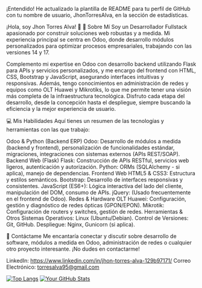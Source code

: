 ¡Entendido! He actualizado la plantilla de README para tu perfil de GitHub con tu nombre de usuario, JhonTorresAlva, en la sección de estadísticas.

¡Hola, soy Jhon Torres Alva! 👋
🚀 Sobre Mí
Soy un Desarrollador Fullstack apasionado por construir soluciones web robustas y a medida. Mi experiencia principal se centra en Odoo, donde desarrollo módulos personalizados para optimizar procesos empresariales, trabajando con las versiones 14 y 17.

Complemento mi expertise en Odoo con desarrollo backend utilizando Flask para APIs y servicios personalizados, y me encargo del frontend con HTML, CSS, Bootstrap y JavaScript, asegurando interfaces intuitivas y responsivas. Además, tengo conocimientos en administración de redes y equipos como OLT Huawei y Mikrotiks, lo que me permite tener una visión más completa de la infraestructura tecnológica. Disfruto cada etapa del desarrollo, desde la concepción hasta el despliegue, siempre buscando la eficiencia y la mejor experiencia de usuario.

💻 Mis Habilidades
Aquí tienes un resumen de las tecnologías y herramientas con las que trabajo:

Odoo & Python (Backend ERP)
Odoo: Desarrollo de módulos a medida (backend y frontend), personalización de funcionalidades estándar, migraciones, integraciones con sistemas externos (APIs REST/SOAP).
Backend Web (Flask)
Flask: Construcción de APIs RESTful, servicios web ligeros, autenticación y autorización.
Python: ORMs (SQLAlchemy - si aplica), manejo de dependencias.
Frontend Web
HTML5 & CSS3: Estructura y estilos semánticos.
Bootstrap: Desarrollo de interfaces responsivas y consistentes.
JavaScript (ES6+): Lógica interactiva del lado del cliente, manipulación del DOM, consumo de APIs.
jQuery: (Usado frecuentemente en el frontend de Odoo).
Redes & Hardware
OLT Huawei: Configuración, gestión y diagnóstico de redes ópticas (GPON/EPON).
Mikrotik: Configuración de routers y switches, gestión de redes.
Herramientas & Otros
Sistemas Operativos: Linux (Ubuntu/Debian).
Control de Versiones: Git, GitHub.
Despliegue: Nginx, Gunicorn (si aplica).

💬 Contáctame
Me encantaría conectar y discutir sobre desarrollo de software, módulos a medida en Odoo, administración de redes o cualquier otro proyecto interesante. ¡No dudes en contactarme!

LinkedIn: https://www.linkedin.com/in/jhon-torres-alva-129b97171/
Correo Electrónico: torresalva95@gmail.com

[![Top Langs](https://github-readme-stats.vercel.app/api/top-langs/?username=JhonTorresAlva&layout=compact&theme=dark)](https://github.com/anuraghazra/github-readme-stats)
[![Your GitHub Stats](https://readme-stats-jhon.vercel.app/api?username=JhonTorresAlva&show_icons=true&theme=dark)](https://github.com/anuraghazra/github-readme-stats)
